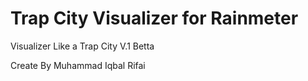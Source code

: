 # Trap City Visualizer for Rainmeter

Visualizer Like a Trap City V.1 Betta

Create By Muhammad Iqbal Rifai
